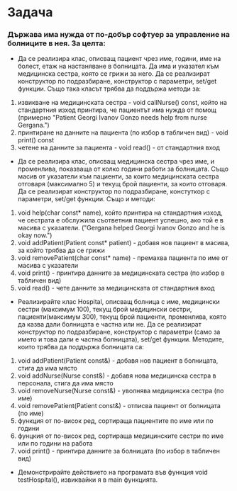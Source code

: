 # Задача


### Държава има нужда от по-добър софтуер за управление на болниците в нея. За целта:
* Да се реализира клас, описващ пациент чрез име, години, име на болест, етаж на настаняване в болницата.
Да има и указател към медицинска сестра, която се грижи за него. Да се реализират конструктор по подразбиране, 
конструктор с параметри, 
set/get функции. Също така класът
трябва да поддържа методи за:
1. извикване на медицинската сестра - void callNurse() const, който на стандартния изход принтира, 
че пациентът има нужда от помощ (примерно "Patient Georgi Ivanov Gonzo needs help from nurse Gergana.")
2. принтиране на данните на пациента (по избор в табличен вид) - void print() const
3. четене на данните за пациента - void read() - от стандартния вход
* Да се реализира клас, описващ медицинска сестра чрез име, и променлива, показваща от колко години работи за болницата.
Също масив от указатели към пациенти, за които медицинската сестра отговаря (максимално 5) и текущ брой пациенти, за които отговаря.
Да се реализират конструктор по подразбиране,
констуткор с параметри, set/get функции. Също и методи:
1. void help(char const* name), който принтира на стандартния изход, че сестрата е обслужила
съответния пациент успешно, ако той е в масива с указатели. ("Gergana helped Georgi Ivanov Gonzo and he is okay now.")
2. void addPatient(Patient const* patient) - добавя нов пациент в масива, за който трябва да се грижи
3. void removePatient(char const* name) - премахва пациента по име от масива с указатели
2. void print() - принтира данните за медицинската сестра (по избор в табличен вид)
3. void read() - чете данните за медицинската от стандартния вход
* Реализирайте клас Hospital, описващ болница с име, медицински сестри (максимум 100), текущ брой медицински сестри,
пациенти(максимум 300), текущ брой пациенти,
променлива, която да казва дали болницата е частна или не. Да се реализират конструктор по подразбиране, конструктор с параметри
(само за името и това дали е частна болницата), set/get функции.
Методите, които трябва да поддържа болницата са:
1. void addPatient(Patient const&) - добавя нов пациент в болницата, стига да има място
2. void addNurse(Nurse const&) - добавя нова медицинска сестра в персонала, стига да има място
3. void removeNurse(Nurse const&) - уволнява медицинска сестра (по име)
4. void removePatient(Patient const&) - отписва пациент от болницата (по име)
1. функция от по-висок ред, сортираща пациентите по име или по години
2. фунцкия от по-висок ред, сортираща медицинските сестри по име или по години на работа
3. void print() - принтира данните за болницата (по избор в табличен вид)

* Демонстрирайте действието на програмата във функция void testHospital(), извиквайки я в main функцията.

